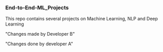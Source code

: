 ### End-to-End-ML_Projects

This repo contains several projects on Machine Learning, NLP and Deep Learning


"Changes made by Developer B"

"Changes done by developer A"


